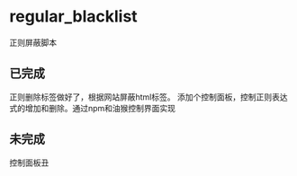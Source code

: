 # regular_blacklist
正则屏蔽脚本
## 已完成
正则删除标签做好了，根据网站屏蔽html标签。
添加个控制面板，控制正则表达式的增加和删除。通过npm和油猴控制界面实现
## 未完成
控制面板丑

